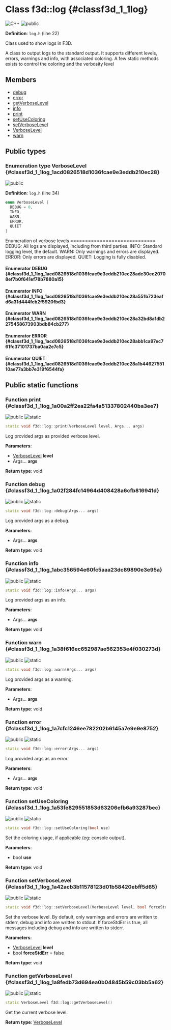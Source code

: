 # Class f3d::log {#classf3d_1_1log}

![][C++]
![][public]

**Definition**: `log.h` (line 22)

Class used to show logs in F3D.

A class to output logs to the standard output. It supports different levels, errors, warnings and info, with associated coloring. A few static methods exists to control the coloring and the verbosity level

## Members

* [debug](classf3d_1_1log.md#classf3d_1_1log_1a02f284fc14964d408428a6cfb816941d)
* [error](classf3d_1_1log.md#classf3d_1_1log_1a7cfc1246ee782202b6145a7e9e9e8752)
* [getVerboseLevel](classf3d_1_1log.md#classf3d_1_1log_1a8fedb73d694ea0b04845b59c03bb5a62)
* [info](classf3d_1_1log.md#classf3d_1_1log_1abc356594e60fc5aaa23dc89890e3e95a)
* [print](classf3d_1_1log.md#classf3d_1_1log_1a00a2ff2ea22fa4a51337802440ba3ee7)
* [setUseColoring](classf3d_1_1log.md#classf3d_1_1log_1a53fe829551853d63206efb6a93287bec)
* [setVerboseLevel](classf3d_1_1log.md#classf3d_1_1log_1a42acb3b11578123d01b58420ebff5d65)
* [VerboseLevel](classf3d_1_1log.md#classf3d_1_1log_1acd0826518d1036fcae9e3eddb210ec28)
* [warn](classf3d_1_1log.md#classf3d_1_1log_1a38f616ec652987ae562353e4f030273d)

## Public types

### Enumeration type VerboseLevel {#classf3d_1_1log_1acd0826518d1036fcae9e3eddb210ec28}

![][public]

**Definition**: `log.h` (line 34)


```cpp
enum VerboseLevel {
  DEBUG = 0,
  INFO,
  WARN,
  ERROR,
  QUIET
}
```




Enumeration of verbose levels ============================= DEBUG: All logs are displayed, including from third parties. INFO: Standard logging level, the default. WARN: Only warnings and errors are displayed. ERROR: Only errors are displayed. QUIET: Logging is fully disabled.



#### Enumerator DEBUG {#classf3d_1_1log_1acd0826518d1036fcae9e3eddb210ec28adc30ec20708ef7b0f641ef78b7880a15}





#### Enumerator INFO {#classf3d_1_1log_1acd0826518d1036fcae9e3eddb210ec28a551b723eafd6a31d444fcb2f5920fbd3}





#### Enumerator WARN {#classf3d_1_1log_1acd0826518d1036fcae9e3eddb210ec28a32bd8a1db2275458673903bdb84cb277}





#### Enumerator ERROR {#classf3d_1_1log_1acd0826518d1036fcae9e3eddb210ec28abb1ca97ec761fc37101737ba0aa2e7c5}





#### Enumerator QUIET {#classf3d_1_1log_1acd0826518d1036fcae9e3eddb210ec28a1b4462755110ae77a3bb7e319f6544fa}







## Public static functions

### Function print {#classf3d_1_1log_1a00a2ff2ea22fa4a51337802440ba3ee7}

![][public]
![][static]


```cpp
static void f3d::log::print(VerboseLevel level, Args... args)
```




Log provided args as provided verbose level.



**Parameters**:

* [VerboseLevel](classf3d_1_1log.md#classf3d_1_1log_1acd0826518d1036fcae9e3eddb210ec28) **level**
* Args... **args**

**Return type**: void



### Function debug {#classf3d_1_1log_1a02f284fc14964d408428a6cfb816941d}

![][public]
![][static]


```cpp
static void f3d::log::debug(Args... args)
```




Log provided args as a debug.



**Parameters**:

* Args... **args**

**Return type**: void



### Function info {#classf3d_1_1log_1abc356594e60fc5aaa23dc89890e3e95a}

![][public]
![][static]


```cpp
static void f3d::log::info(Args... args)
```




Log provided args as an info.



**Parameters**:

* Args... **args**

**Return type**: void



### Function warn {#classf3d_1_1log_1a38f616ec652987ae562353e4f030273d}

![][public]
![][static]


```cpp
static void f3d::log::warn(Args... args)
```




Log provided args as a warning.



**Parameters**:

* Args... **args**

**Return type**: void



### Function error {#classf3d_1_1log_1a7cfc1246ee782202b6145a7e9e9e8752}

![][public]
![][static]


```cpp
static void f3d::log::error(Args... args)
```




Log provided args as an error.



**Parameters**:

* Args... **args**

**Return type**: void



### Function setUseColoring {#classf3d_1_1log_1a53fe829551853d63206efb6a93287bec}

![][public]
![][static]


```cpp
static void f3d::log::setUseColoring(bool use)
```




Set the coloring usage, if applicable (eg: console output).



**Parameters**:

* bool **use**

**Return type**: void



### Function setVerboseLevel {#classf3d_1_1log_1a42acb3b11578123d01b58420ebff5d65}

![][public]
![][static]


```cpp
static void f3d::log::setVerboseLevel(VerboseLevel level, bool forceStdErr=false)
```




Set the verbose level. By default, only warnings and errors are written to stderr, debug and info are written to stdout. If forceStdErr is true, all messages including debug and info are written to stderr.



**Parameters**:

* [VerboseLevel](classf3d_1_1log.md#classf3d_1_1log_1acd0826518d1036fcae9e3eddb210ec28) **level**
* bool **forceStdErr** = false 

**Return type**: void



### Function getVerboseLevel {#classf3d_1_1log_1a8fedb73d694ea0b04845b59c03bb5a62}

![][public]
![][static]


```cpp
static VerboseLevel f3d::log::getVerboseLevel()
```




Get the current verbose level.



**Return type**: [VerboseLevel](classf3d_1_1log.md#classf3d_1_1log_1acd0826518d1036fcae9e3eddb210ec28)





[public]: https://img.shields.io/badge/-public-brightgreen (public)
[C++]: https://img.shields.io/badge/language-C%2B%2B-blue (C++)
[const]: https://img.shields.io/badge/-const-lightblue (const)
[protected]: https://img.shields.io/badge/-protected-yellow (protected)
[static]: https://img.shields.io/badge/-static-lightgrey (static)
[private]: https://img.shields.io/badge/-private-red (private)